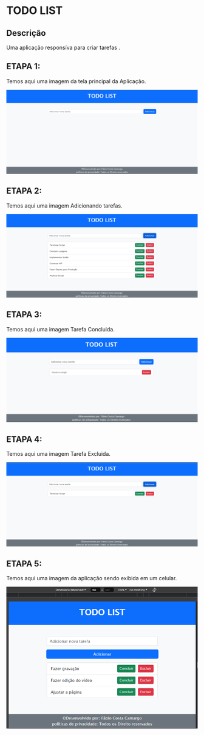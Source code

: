 #                                           TODO LIST 
## Descrição
Uma aplicação responsíva para criar tarefas .
## ETAPA 1:
Temos aqui uma imagem da tela principal da Aplicação.

![exer1](https://raw.githubusercontent.com/FabioCCamarg/LP_AF/main/image/Tela_Principal.png)

## ETAPA 2:
Temos aqui uma imagem Adicionando tarefas.

![exer1](https://raw.githubusercontent.com/FabioCCamarg/LP_AF/main/image/Adicionando_Tarefas.png)

## ETAPA 3:
Temos aqui uma imagem Tarefa Concluida.

![exer1](https://raw.githubusercontent.com/FabioCCamarg/LP_AF/main/image/Concluir_Tarefa.png)

## ETAPA 4:
Temos aqui uma imagem Tarefa Excluida.

![exer1](https://raw.githubusercontent.com/FabioCCamarg/LP_AF/main/image/Tarefa_excluida.png)

## ETAPA 5:
Temos aqui uma imagem da aplicação sendo exibida em um celular.

![exer1](https://raw.githubusercontent.com/FabioCCamarg/LP_AF/main/image/Responsivo.png)
